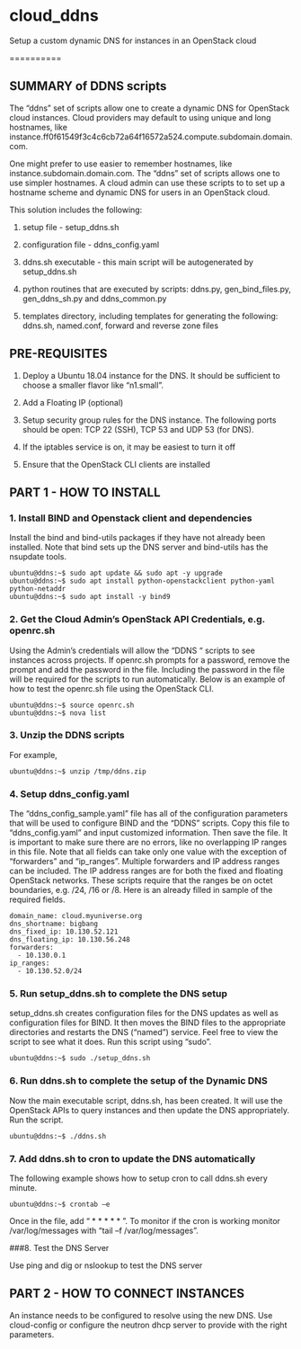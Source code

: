 cloud_ddns
==========

Setup a custom dynamic DNS for instances in an OpenStack cloud

==========

SUMMARY of DDNS scripts
-----------------------

The “ddns” set of scripts allow one to create a dynamic DNS for OpenStack cloud instances. Cloud providers may default to using unique and long hostnames, like instance.ff0f61549f3c4c6cb72a64f16572a524.compute.subdomain.domain.com.

One might prefer to use easier to remember hostnames, like instance.subdomain.domain.com. The “ddns” set of scripts allows one to use simpler hostnames. A cloud admin can use these scripts to to set up a hostname scheme and dynamic DNS for users in an OpenStack cloud. 

This solution includes the following:

1.  setup file - setup_ddns.sh

2.  configuration file - ddns_config.yaml

3.  ddns.sh executable - this main script will be autogenerated by setup_ddns.sh

4.  python routines that are executed by scripts: ddns.py, gen_bind_files.py, gen_ddns_sh.py and ddns_common.py

5.  templates directory, including templates for generating the following: ddns.sh, named.conf, forward and reverse zone files

PRE-REQUISITES
--------------

1.  Deploy a Ubuntu 18.04 instance for the DNS. It should be sufficient to choose a smaller flavor like “n1.small”.

2.  Add a Floating IP (optional)

3.  Setup security group rules for the DNS instance. The following ports should be open: TCP 22 (SSH), TCP 53 and UDP 53 (for DNS).

4.  If the iptables service is on, it may be easiest to turn it off

5.  Ensure that the OpenStack CLI clients are installed 


PART 1 - HOW TO INSTALL
-----------------------

### 1. Install BIND and Openstack client and dependencies

Install the bind and bind-utils packages if they have not already been installed. Note that bind sets up the DNS server and bind-utils has the nsupdate tools.

    ubuntu@ddns:~$ sudo apt update && sudo apt -y upgrade
    ubuntu@ddns:~$ sudo apt install python-openstackclient python-yaml python-netaddr
    ubuntu@ddns:~$ sudo apt install -y bind9

### 2. Get the Cloud Admin’s OpenStack API Credentials, e.g. openrc.sh

Using the Admin’s credentials will allow the “DDNS “ scripts to see instances across projects. If openrc.sh prompts for a password, remove the prompt and add the password in the file. Including the password in the file will be required for the scripts to run automatically. Below is an example of how to test the openrc.sh file using the OpenStack CLI.

    ubuntu@ddns:~$ source openrc.sh 
    ubuntu@ddns:~$ nova list

### 3. Unzip the DDNS scripts

For example,

    ubuntu@ddns:~$ unzip /tmp/ddns.zip

### 4. Setup ddns_config.yaml

The “ddns_config_sample.yaml” file has all of the configuration parameters that will be used to configure BIND and the “DDNS” scripts. Copy this file to “ddns_config.yaml” and input customized information. Then save the file.  It is important to make sure there are no errors, like no overlapping IP ranges in this file. Note that all fields can take only one value with the exception of “forwarders” and “ip_ranges”. Multiple forwarders and IP address ranges can be included. The IP address ranges are for both the fixed and floating OpenStack networks. These scripts require that the ranges be on octet boundaries, e.g. /24, /16 or /8.
Here is an already filled in sample of the required fields.

    domain_name: cloud.myuniverse.org
    dns_shortname: bigbang
    dns_fixed_ip: 10.130.52.121
    dns_floating_ip: 10.130.56.248
    forwarders:
      - 10.130.0.1
    ip_ranges:
      - 10.130.52.0/24

### 5. Run setup_ddns.sh to complete the DNS setup

setup_ddns.sh creates configuration files for the DNS updates as well as configuration files for BIND. It then moves the BIND files to the appropriate directories and restarts the DNS (“named”) service.  Feel free to view the script to see what it does. Run this script using “sudo”. 

    ubuntu@ddns:~$ sudo ./setup_ddns.sh

### 6. Run ddns.sh to complete the setup of the Dynamic DNS

Now the main executable script, ddns.sh, has been created. It will use the OpenStack APIs to query instances and then update the DNS appropriately. Run the script.

    ubuntu@ddns:~$ ./ddns.sh

### 7. Add ddns.sh to cron to update the DNS automatically

The following example shows how to setup cron to call ddns.sh every minute.

    ubuntu@ddns:~$ crontab –e  

Once in the file, add  “ * * * * * <path-to-script>”. To monitor if the cron is working monitor /var/log/messages with “tail –f /var/log/messages”.

###8. Test the DNS Server

Use ping and dig or nslookup to test the DNS server

PART 2 - HOW TO CONNECT INSTANCES
---------------------------------

An instance needs to be configured to resolve using the new DNS.
Use cloud-config or configure the neutron dhcp server to provide with the right parameters.
